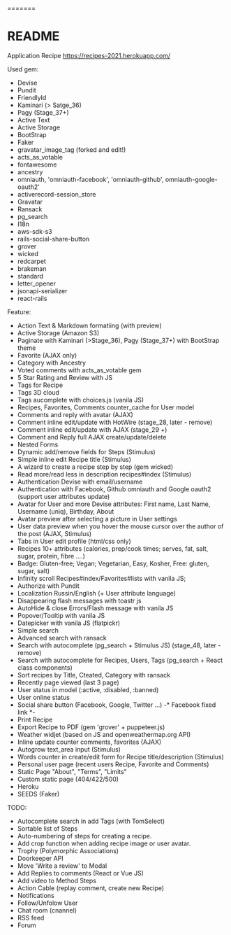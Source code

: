 =======
# README

Application Recipe https://recipes-2021.herokuapp.com/

Used gem:
* Devise
* Pundit
* FriendlyId
* Kaminari (> Satge_36)
* Pagy (Stage_37+)
* Active Text
* Active Storage
* BootStrap
* Faker
* gravatar_image_tag (forked and edit!)
* acts_as_votable
* fontawesome
* ancestry
* omniauth, 'omniauth-facebook', 'omniauth-github', omniauth-google-oauth2'
* activerecord-session_store
* Gravatar
* Ransack
* pg_search
* I18n
* aws-sdk-s3
* rails-social-share-button
* grover
* wicked
* redcarpet
* brakeman
* standard
* letter_opener
* jsonapi-serializer
* react-rails

Feature:
* Action Text & Markdown formatiing (with preview)
* Active Storage (Amazon S3)
* Paginate with Kaminari (>Stage_36), Pagy (Stage_37+) with BootStrap theme 
* Favorite (AJAX only)
* Category with Ancestry
* Voted comments with acts_as_votable gem
* 5 Star Rating and Review with JS
* Tags for Recipe 
* Tags 3D cloud
* Tags aucomplete with choices.js (vanila JS)
* Recipes, Favorites, Comments counter_cache for User model
* Comments and reply with avatar (AJAX)
* Comment inline edit/update with HotWire (stage_28, later - remove)
* Comment inline edit/update with AJAX (stage_29 +)
* Comment and Reply full AJAX create/update/delete  
* Nested Forms
* Dynamic add/remove fields for Steps (Stimulus)
* Simple inline edit Recipe title (Stimulus)
* A wizard to create a recipe step by step (gem wicked)
* Read more/read less in description recipes#index (Stimulus)
* Authentication Devise with email/username
* Authentication with Facebook, Github omniauth and Google oauth2 (support user attributes update)
* Avatar for User and more Devise attributes: First name, Last Name, Username (uniq), Birthday, About 
* Avatar preview after selecting a picture in User settings
* User data preview when you hover the mouse cursor over the author of the post (AJAX, Stimulus)
* Tabs in User edit profile (html/css only)
* Recipes 10+ attributes (calories, prep/cook times; serves, fat, salt, sugar, protein, fibre ....)
* Badge: Gluten-free; Vegan; Vegetarian, Easy, Kosher, Free: gluten, sugar, salt)
* Infinity scroll Recipes#index/Favorites#lists with vanila JS;
* Authorize with Pundit
* Localization Russin/English (+ User attribute language)
* Disappearing flash messages with toastr js
* AutoHide & close Errors/Flash message with vanila JS
* Popover/Tooltip with vanila JS
* Datepicker with vanila JS (flatpickr)
* Simple search
* Advanced search with ransack
* Search with autocomplete (pg_search + Stimulus JS) (stage_48, later - remove)
* Search with autocomplete for Recipes, Users, Tags (pg_search + React class components) 
* Sort recipes by Title, Cteated, Category with ransack
* Recently page viewed (last 3 page)
* User status in model (:active, :disabled, :banned)
* User online status
* Social share button (Facebook, Google, Twitter ...) -* Facebook fixed link *-
* Print Recipe
* Export Recipe to PDF (gem 'grover' + puppeteer.js)
* Weather widjet (based on JS and openweathermap.org API)
* Inline update counter comments, favorites (AJAX)
* Autogrow text_area input (Stimulus)
* Words counter in create/edit form for Recipe title/description (Stimulus)
* Personal user page (recent users Recipe, Favorite and Comments)
* Static Page "About", "Terms", "Limits"
* Custom static page (404/422/500)
* Heroku
* SEEDS (Faker)

TODO:
* Autocomplete search in add Tags (with TomSelect)
* Sortable list of Steps
* Auto-numbering of steps for creating a recipe.
* Add crop function when adding recipe image or user avatar.
* Trophy (Polymorphic Associations)
* Doorkeeper API
* Move 'Write a review' to Modal
* Add Replies to comments (React or Vue JS)
* Add video to Method Steps 
* Action Cable (replay comment, create new Recipe)
* Notifications
* Follow/Unfolow User
* Chat room (cnannel)
* RSS feed
* Forum
